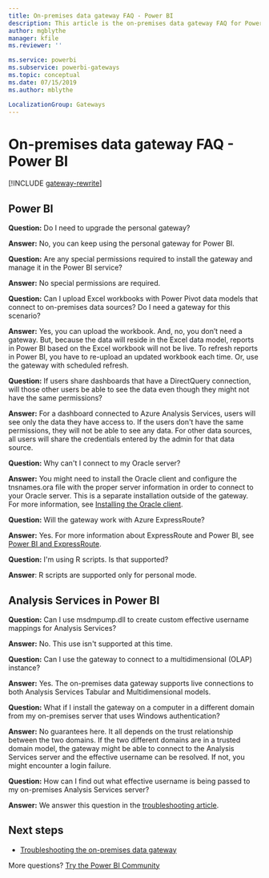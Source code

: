 ```yaml
---
title: On-premises data gateway FAQ - Power BI
description: This article is the on-premises data gateway FAQ for Power BI. This article collects frequently asked questions into one spot for the gateway used in Power BI.
author: mgblythe
manager: kfile
ms.reviewer: ''

ms.service: powerbi
ms.subservice: powerbi-gateways
ms.topic: conceptual
ms.date: 07/15/2019
ms.author: mblythe

LocalizationGroup: Gateways
---
```


# On-premises data gateway FAQ - Power BI

[!INCLUDE [gateway-rewrite](includes/gateway-rewrite.md)]

## Power BI

**Question:** Do I need to upgrade the personal gateway? 

**Answer:** No, you can keep using the personal gateway for Power BI.

**Question:** Are any special permissions required to install the gateway and manage it in the Power BI service?

**Answer:** No special permissions are required.

**Question:** Can I upload Excel workbooks with Power Pivot data models that connect to on-premises data sources? Do I need a gateway for this scenario? 

**Answer:** Yes, you can upload the workbook. And, no, you don’t need a gateway. But, because the data will reside in the Excel data model, reports in Power BI based on the Excel workbook will not be live. To refresh reports in Power BI, you have to re-upload an updated workbook each time. Or, use the gateway with scheduled refresh.

**Question:** If users share dashboards that have a DirectQuery connection, will those other users be able to see the data even though they might not have the same permissions? 

**Answer:** For a dashboard connected to Azure Analysis Services, users will see only the data they have access to. If the users don't have the same permissions, they will not be able to see any data. For other data sources, all users will share the credentials entered by the admin for that data source.

**Question:** Why can't I connect to my Oracle server? 

**Answer:** You might need to install the Oracle client and configure the tnsnames.ora file with the proper server information in order to connect to your Oracle server. This is a separate installation outside of the gateway. For more information, see [Installing the Oracle client](service-gateway-onprem-manage-oracle.md#installing-the-oracle-client).

**Question:** Will the gateway work with Azure ExpressRoute? 

**Answer:** Yes. For more information about ExpressRoute and Power BI, see [Power BI and ExpressRoute](service-admin-power-bi-expressroute.md).

**Question:** I'm using R scripts. Is that supported?

**Answer**: R scripts are supported only for personal mode.​

## Analysis Services in Power BI

**Question:** Can I use msdmpump.dll to create custom effective username mappings for Analysis Services? 

**Answer:** No. This use isn't supported at this time.

**Question:** Can I use the gateway to connect to a multidimensional (OLAP) instance? 

**Answer:** Yes. The on-premises data gateway supports live connections to both Analysis Services Tabular and Multidimensional models.

**Question:** What if I install the gateway on a computer in a different domain from my on-premises server that uses Windows authentication? 

**Answer:** No guarantees here. It all depends on the trust relationship between the two domains. If the two different domains are in a trusted domain model, the gateway might be able to connect to the Analysis Services server and the effective username can be resolved. If not, you might encounter a login failure.

**Question:** How can I find out what effective username is being passed to my on-premises Analysis Services server? 

**Answer:** We answer this question in the [troubleshooting article](service-gateway-onprem-tshoot.md).

## Next steps

* [Troubleshooting the on-premises data gateway](/data-integration/gateway/service-gateway-tshoot)

More questions? [Try the Power BI Community](http://community.powerbi.com/)

